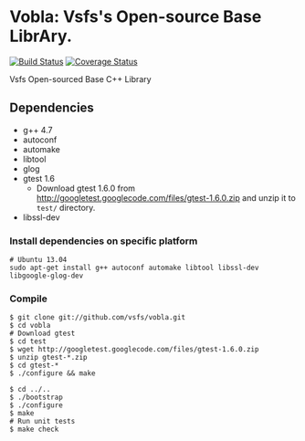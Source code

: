 Vobla: Vsfs's Open-source Base LibrAry.
=====

[![Build Status](https://travis-ci.org/vsfs/vobla.png?branch=master)](https://travis-ci.org/vsfs/vobla) [![Coverage Status](https://coveralls.io/repos/vsfs/vobla/badge.png?branch=master)](https://coveralls.io/r/vsfs/vobla)

Vsfs Open-sourced Base C++ Library

## Dependencies

 - g++ 4.7
 - autoconf
 - automake
 - libtool
 - glog
 - gtest 1.6
   - Download gtest 1.6.0 from
     http://googletest.googlecode.com/files/gtest-1.6.0.zip and unzip it to `test/` directory.
 - libssl-dev

### Install dependencies on specific platform

~~~~~~~~~~~~~~{.sh}
# Ubuntu 13.04
sudo apt-get install g++ autoconf automake libtool libssl-dev libgoogle-glog-dev
~~~~~~~~~~~~~~

### Compile

~~~~~~~~~~~~~~{.sh}
$ git clone git://github.com/vsfs/vobla.git
$ cd vobla
# Download gtest
$ cd test
$ wget http://googletest.googlecode.com/files/gtest-1.6.0.zip
$ unzip gtest-*.zip
$ cd gtest-*
$ ./configure && make

$ cd ../..
$ ./bootstrap
$ ./configure
$ make
# Run unit tests
$ make check
~~~~~~~~~~~~~~
